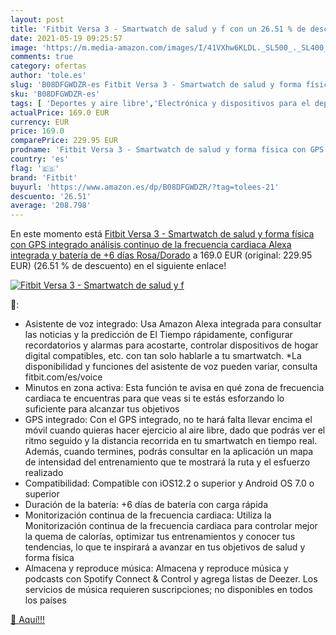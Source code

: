 ```yaml
---
layout: post
title: 'Fitbit Versa 3 - Smartwatch de salud y f con un 26.51 % de descuento'
date: 2021-05-19 09:25:57
image: 'https://m.media-amazon.com/images/I/41VXhw6KLDL._SL500_._SL400_.jpg'
comments: true
category: ofertas
author: 'tole.es'
slug: 'B08DFGWDZR-es Fitbit Versa 3 - Smartwatch de salud y forma física con...'
sku: 'B08DFGWDZR-es'
tags: [ 'Deportes y aire libre','Electrónica y dispositivos para el deporte','Monitores de actividad','alexa','fitbit', ]
actualPrice: 169.0 EUR
currency: EUR
price: 169.0
comparePrice: 229.95 EUR
prodname: 'Fitbit Versa 3 - Smartwatch de salud y forma física con GPS integrado  análisis continuo de la frecuencia cardiaca  Alexa integrada y batería de +6 días  Rosa/Dorado'
country: 'es'
flag: '🇪🇸'
brand: 'Fitbit'
buyurl: 'https://www.amazon.es/dp/B08DFGWDZR/?tag=tolees-21'
descuento: '26.51'
average: '208.798'
---
```


En este momento está [Fitbit Versa 3 - Smartwatch de salud y forma física con GPS integrado  análisis continuo de la frecuencia cardiaca  Alexa integrada y batería de +6 días  Rosa/Dorado](https://www.amazon.es/dp/B08DFGWDZR/?tag=tolees-21) a 169.0 EUR (original: 229.95 EUR) (26.51 %  de descuento) en el siguiente enlace!

[![Fitbit Versa 3 - Smartwatch de salud y f](https://m.media-amazon.com/images/I/41VXhw6KLDL._SL500_._SL400_.jpg)](https://www.amazon.es/dp/B08DFGWDZR/?tag=tolees-21)

🔎:

- Asistente de voz integrado: Usa Amazon Alexa integrada para consultar las noticias y la predicción de El Tiempo rápidamente, configurar recordatorios y alarmas para acostarte, controlar dispositivos de hogar digital compatibles, etc. con tan solo hablarle a tu smartwatch. *La disponibilidad y funciones del asistente de voz pueden variar, consulta fitbit.com/es/voice
- Minutos en zona activa: Esta función te avisa en qué zona de frecuencia cardiaca te encuentras para que veas si te estás esforzando lo suficiente para alcanzar tus objetivos
- GPS integrado: Con el GPS integrado, no te hará falta llevar encima el móvil cuando quieras hacer ejercicio al aire libre, dado que podrás ver el ritmo seguido y la distancia recorrida en tu smartwatch en tiempo real. Además, cuando termines, podrás consultar en la aplicación un mapa de intensidad del entrenamiento que te mostrará la ruta y el esfuerzo realizado
- Compatibilidad: Compatible con iOS12.2 o superior y Android OS 7.0 o superior
- Duración de la batería: +6 días de batería con carga rápida
- Monitorización continua de la frecuencia cardiaca: Utiliza la Monitorización continua de la frecuencia cardiaca para controlar mejor la quema de calorías, optimizar tus entrenamientos y conocer tus tendencias, lo que te inspirará a avanzar en tus objetivos de salud y forma física
- Almacena y reproduce música: Almacena y reproduce música y podcasts con Spotify Connect & Control y agrega listas de Deezer. Los servicios de música requieren suscripciones; no disponibles en todos los países

[🛒 Aquí!!!](https://www.amazon.es/dp/B08DFGWDZR/?tag=tolees-21)
